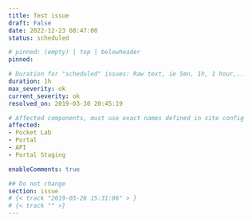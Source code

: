 ```yaml
---
title: Test issue
draft: False
date: 2022-12-23 08:47:00
status: scheduled

# pinned: (empty) | top | belowheader
pinned: 

# Duration for "scheduled" issues: Raw text, ie 5mn, 1h, 1 hour,..
duration: 1h
max_severity: ok
current_severity: ok
resolved_on: 2019-03-30 20:45:19

# Affected components, must use exact names defined in site config
affected:
- Pocket Lab
- Portal
- API
- Portal Staging

enableComments: true

## Do not change
section: issue
# {< track "2019-03-26 15:31:06" > }
# {< track "" >}
---
```


